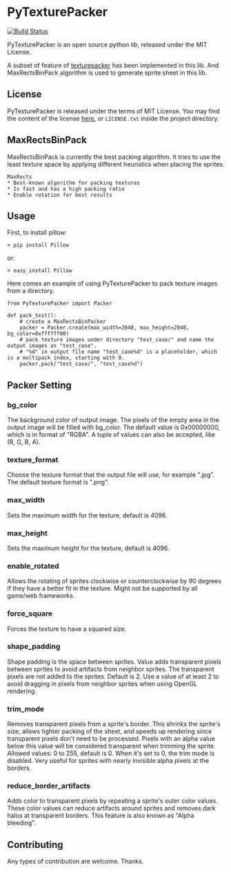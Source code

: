 # PyTexturePacker

[![Build Status](https://travis-ci.org/wo1fsea/PyTexturePacker.svg?branch=master)](https://travis-ci.org/wo1fsea/PyTexturePacker)

PyTexturePacker is an open source python lib, released under the MIT License.

A subset of feature of [texturepacker](https://www.codeandweb.com/texturepacker) has been implemented in this lib. And MaxRectsBinPack algorithm is used to generate sprite sheet in this lib.

## License
PyTexturePacker is released under the terms of MIT License. You may find the content of the license [here](http://opensource.org/licenses/MIT), or `LICENSE.txt` inside the project directory.

## MaxRectsBinPack

MaxRectsBinPack is currently the best packing algorithm. 
It tries to use the least texture space by applying different heuristics when placing the sprites.

    MaxRects
    * Best-known algorithm for packing textures
    * Is fast and has a high packing ratio
    * Enable rotation for best results


## Usage

First, to install pillow:

`> pip install Pillow`

or:

`> easy_install Pillow`

Here comes an example of using PyTexturePacker to pack texture images from a directory.

    from PyTexturePacker import Packer

    def pack_test():
        # create a MaxRectsBinPacker
        packer = Packer.create(max_width=2048, max_height=2048, bg_color=0xffffff00)
        # pack texture images under directory "test_case/" and name the output images as "test_case".
        # "%d" in output file name "test_case%d" is a placeholder, which is a multipack index, starting with 0.
        packer.pack("test_case/", "test_case%d")

## Packer Setting

### bg_color

The background color of output image. The pixels of the empty area in the output image will be filled with bg_color.
The default value is 0x00000000, which is in format of "RGBA". A tuple of values can also be accepted, like (R, G, B, A).

### texture_format

Choose the texture format that the output file will use, for example ".jpg".
The default texture format is ".png".

### max_width

Sets the maximum width for the texture, default is 4096.

### max_height

Sets the maximum height for the texture, default is 4096.

### enable_rotated

Allows the rotating of sprites clockwise or counterclockwise by 90 degrees if they have a better fit in the texture. Might not be supported by all game/web frameworks.

### force_square

Forces the texture to have a squared size.

### shape_padding

Shape padding is the space between sprites. Value adds transparent pixels between sprites to avoid artifacts from neighbor sprites. The transparent pixels are not added to the sprites. Default is 2.
Use a value of at least 2 to avoid dragging in pixels from neighbor sprites when using OpenGL rendering.

### trim_mode

Removes transparent pixels from a sprite's border.
This shrinks the sprite's size, allows tighter packing of the sheet, and speeds up rendering since transparent pixels don't need to be processed.
Pixels with an alpha value below this value will be considered transparent when trimming the sprite.
Allowed values: 0 to 255, default is 0. When it's set to 0, the trim mode is disabled.
Very useful for sprites with nearly invisible alpha pixels at the borders.

### reduce_border_artifacts

Adds color to transparent pixels by repeating a sprite's outer color values.
These color values can reduce artifacts around sprites and removes dark halos at transparent borders. This feature is also known as "Alpha bleeding".

## Contributing
Any types of contribution are welcome. Thanks.

